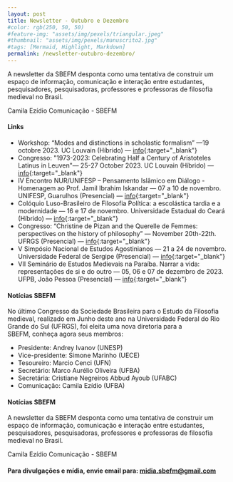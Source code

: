 ```yaml
---
layout: post
title: Newsletter - Outubro e Dezembro
#color: rgb(250, 50, 50)
#feature-img: "assets/img/pexels/triangular.jpeg"
#thumbnail: "assets/img/pexels/manuscrito2.jpg"
#tags: [Mermaid, Highlight, Markdown]
permalink: /newsletter-outubro-dezembro/
---
```


A newsletter da SBEFM desponta como uma tentativa de construir um espaço de informação, comunicação e interação entre estudantes, pesquisadores, pesquisadoras, professores e professoras de filosofia medieval no Brasil. 

Camila Ezídio
Comunicação - SBEFM

#### Links
- Workshop: “Modes and distinctions in scholastic formalism” —19 octobre 2023. UC Louvain (Híbrido) — [info](https://uclouvain.be/fr/instituts-recherche/isp/evenements/modes-and-distinctions-in-scholastic-formalism.html){:target="_blank"}
- Congresso: "1973-2023: Celebrating Half a Century of Aristoteles Latinus in Leuven"— 25-27 October 2023. UC Louvain (Híbrido) — [info](https://hiw.kuleuven.be/dwmc/events/aristoteles-latinus){:target="_blank"}
- IV Encontro NUR/UNIFESP – Pensamento Islâmico em Diálogo - Homenagem ao Prof. Jamil Ibrahim Iskandar — 07 a 10 de novembro. UNIFESP, Guarulhos (Presencial) — [info](https://sites.google.com/site/nurunifesp/nur/iv-encontro-nurunifesp-pensamento-isl%C3%A2mico-em-di%C3%A1logo){:target="_blank"}
- Colóquio Luso-Brasileiro de Filosofia Política: a escolástica tardia e a modernidade — 16 e 17 de novembro. Universidade Estadual do Ceará (Híbrido) — [info](https://eventos.uece.br/siseventos/processaEvento/evento/exibeDocumentosEvento.jsf;jsessionid=11FBD8860A469EE815A8241A7FB744A3?id=1069&contexto=lubafipo){:target="_blank"}
- Congresso: “Christine de Pizan and the Querelle de Femmes: perspectives on the history of philosophy” — November 20th-22th. UFRGS (Presencial) — [info](https://mulheresnahistoriadafilosofia.wordpress.com/){:target="_blank"}
- V Simpósio Nacional de Estudos Agostinianos — 21 a 24 de novembro. Universidade Federal de Sergipe (Presencial) — [info](https://sites.google.com/view/xxivsemanadefilosofia/p%25C3%25A1gina-inicial?authuser=1%25A0){:target="_blank"}
- VII Seminário de Estudos Medievais na Paraíba. Narrar a vida: representações de si e do outro — 05, 06 e 07 de dezembro de 2023. UFPB, João Pessoa (Presencial) — [info](https://www.ufpb.br/semp/){:target="_blank"}


#### Notícias SBEFM

No último Congresso da Sociedade Brasileira para o Estudo da Filosofia medieval, realizado em Junho deste ano na Universidade Federal do Rio Grande do Sul (UFRGS), foi eleita uma nova diretoria para a SBEFM, conheça agora seus membros:

- Presidente: Andrey Ivanov (UNESP)
- Vice-presidente: Simone Marinho (UECE)
- Tesoureiro: Marcio Cenci (UFN)
- Secretário: Marco Aurélio Oliveira (UFBA)
- Secretária: Cristiane Negreiros Abbud Ayoub (UFABC)
- Comunicação: Camila Ezídio (UFBA)


#### Notícias SBEFM
A newsletter da SBEFM desponta como uma tentativa de construir um espaço de informação, comunicação e interação entre estudantes, pesquisadores, pesquisadoras, professores e professoras de filosofia medieval no Brasil.

Camila Ezídio
Comunicação - SBEFM


#### Para divulgações e mídia, envie email para: midia.sbefm@gmail.com
